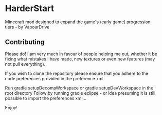 HarderStart
=============

Minecraft mod designed to expand the game's (early game) progression tiers - by VapourDrive

Contributing
------------

Please do! I am very much in favour of people helping me out, whether it be fixing
what mistakes I have made, new textures or even new features (may not pull everything).

If you wish to clone the repository please ensure that you adhere to the 
code preferences provided in the preference xml.

Run gradle setupDecompWorkspace or gradle setupDevWorkspace in the root directory
Follow by running gradle eclipse - or idea presuming it is still possible
to import the preferences xml...

Enjoy!
